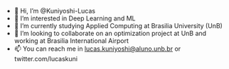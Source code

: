 - 👋 Hi, I’m @Kuniyoshi-Lucas
- 👀 I’m interested in Deep Learning and ML
- 🌱 I’m currently studying Applied Computing at Brasilia University (UnB)
- 💞️ I’m looking to collaborate on an optimization project at UnB and working at Brasilia International Airport
- 📫 You can reach me in lucas.kuniyoshi@aluno.unb.br or twitter.com/lucaskuni

<!---
Kuniyoshi-Lucas/Kuniyoshi-Lucas is a ✨ special ✨ repository because its `README.md` (this file) appears on your GitHub profile.
You can click the Preview link to take a look at your changes.
--->

